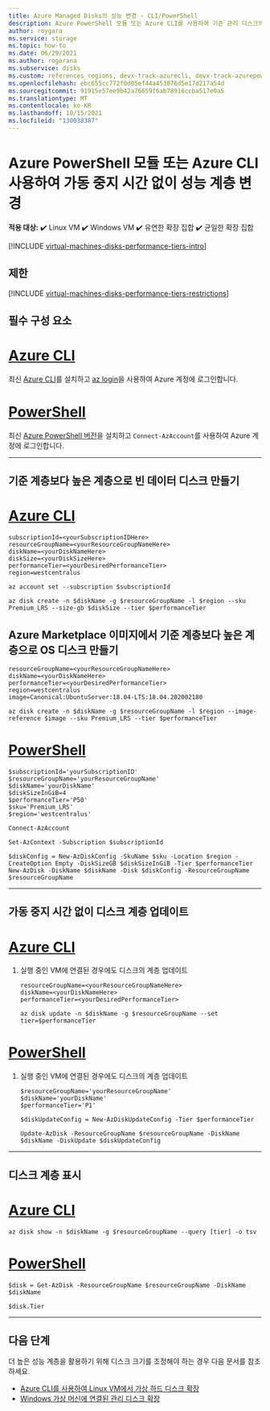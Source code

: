 ```yaml
---
title: Azure Managed Disks의 성능 변경 - CLI/PowerShell
description: Azure PowerShell 모듈 또는 Azure CLI를 사용하여 기존 관리 디스크의 성능 계층을 변경하는 방법을 알아봅니다.
author: roygara
ms.service: storage
ms.topic: how-to
ms.date: 06/29/2021
ms.author: rogarana
ms.subservice: disks
ms.custom: references_regions, devx-track-azurecli, devx-track-azurepowershell
ms.openlocfilehash: ebc655cc772f0d05ef44a453076d5e17d217a54d
ms.sourcegitcommit: 91915e57ee9b42a76659f6ab78916ccba517e0a5
ms.translationtype: MT
ms.contentlocale: ko-KR
ms.lasthandoff: 10/15/2021
ms.locfileid: "130038387"
---
```

# <a name="change-your-performance-tier-without-downtime-using-the-azure-powershell-module-or-the-azure-cli"></a>Azure PowerShell 모듈 또는 Azure CLI 사용하여 가동 중지 시간 없이 성능 계층 변경

**적용 대상:** :heavy_check_mark: Linux VM :heavy_check_mark: Windows VM :heavy_check_mark: 유연한 확장 집합 :heavy_check_mark: 균일한 확장 집합

[!INCLUDE [virtual-machines-disks-performance-tiers-intro](../../includes/virtual-machines-disks-performance-tiers-intro.md)]

## <a name="restrictions"></a>제한

[!INCLUDE [virtual-machines-disks-performance-tiers-restrictions](../../includes/virtual-machines-disks-performance-tiers-restrictions.md)]

## <a name="prerequisites"></a>필수 구성 요소
# <a name="azure-cli"></a>[Azure CLI](#tab/azure-cli)
최신 [Azure CLI](/cli/azure/install-az-cli2)를 설치하고 [az login](/cli/azure/reference-index)을 사용하여 Azure 계정에 로그인합니다.

# <a name="powershell"></a>[PowerShell](#tab/azure-powershell)
최신 [Azure PowerShell 버전](/powershell/azure/install-az-ps)을 설치하고 `Connect-AzAccount`를 사용하여 Azure 계정에 로그인합니다.

---

## <a name="create-an-empty-data-disk-with-a-tier-higher-than-the-baseline-tier"></a>기준 계층보다 높은 계층으로 빈 데이터 디스크 만들기
# <a name="azure-cli"></a>[Azure CLI](#tab/azure-cli)

```azurecli
subscriptionId=<yourSubscriptionIDHere>
resourceGroupName=<yourResourceGroupNameHere>
diskName=<yourDiskNameHere>
diskSize=<yourDiskSizeHere>
performanceTier=<yourDesiredPerformanceTier>
region=westcentralus

az account set --subscription $subscriptionId

az disk create -n $diskName -g $resourceGroupName -l $region --sku Premium_LRS --size-gb $diskSize --tier $performanceTier
```
## <a name="create-an-os-disk-with-a-tier-higher-than-the-baseline-tier-from-an-azure-marketplace-image"></a>Azure Marketplace 이미지에서 기준 계층보다 높은 계층으로 OS 디스크 만들기

```azurecli
resourceGroupName=<yourResourceGroupNameHere>
diskName=<yourDiskNameHere>
performanceTier=<yourDesiredPerformanceTier>
region=westcentralus
image=Canonical:UbuntuServer:18.04-LTS:18.04.202002180

az disk create -n $diskName -g $resourceGroupName -l $region --image-reference $image --sku Premium_LRS --tier $performanceTier
```

# <a name="powershell"></a>[PowerShell](#tab/azure-powershell)

```azurepowershell
$subscriptionId='yourSubscriptionID'
$resourceGroupName='yourResourceGroupName'
$diskName='yourDiskName'
$diskSizeInGiB=4
$performanceTier='P50'
$sku='Premium_LRS'
$region='westcentralus'

Connect-AzAccount

Set-AzContext -Subscription $subscriptionId

$diskConfig = New-AzDiskConfig -SkuName $sku -Location $region -CreateOption Empty -DiskSizeGB $diskSizeInGiB -Tier $performanceTier
New-AzDisk -DiskName $diskName -Disk $diskConfig -ResourceGroupName $resourceGroupName
```
---

## <a name="update-the-tier-of-a-disk-without-downtime"></a>가동 중지 시간 없이 디스크 계층 업데이트

# <a name="azure-cli"></a>[Azure CLI](#tab/azure-cli)

1. 실행 중인 VM에 연결된 경우에도 디스크의 계층 업데이트

    ```azurecli
    resourceGroupName=<yourResourceGroupNameHere>
    diskName=<yourDiskNameHere>
    performanceTier=<yourDesiredPerformanceTier>

    az disk update -n $diskName -g $resourceGroupName --set tier=$performanceTier
    ```

# <a name="powershell"></a>[PowerShell](#tab/azure-powershell)

1. 실행 중인 VM에 연결된 경우에도 디스크의 계층 업데이트

    ```azurepowershell
    $resourceGroupName='yourResourceGroupName'
    $diskName='yourDiskName'
    $performanceTier='P1'

    $diskUpdateConfig = New-AzDiskUpdateConfig -Tier $performanceTier

    Update-AzDisk -ResourceGroupName $resourceGroupName -DiskName $diskName -DiskUpdate $diskUpdateConfig
    ```
---

## <a name="show-the-tier-of-a-disk"></a>디스크 계층 표시

# <a name="azure-cli"></a>[Azure CLI](#tab/azure-cli)

```azurecli
az disk show -n $diskName -g $resourceGroupName --query [tier] -o tsv
```

# <a name="powershell"></a>[PowerShell](#tab/azure-powershell)

```azurepowershell
$disk = Get-AzDisk -ResourceGroupName $resourceGroupName -DiskName $diskName

$disk.Tier
```
---

## <a name="next-steps"></a>다음 단계

더 높은 성능 계층을 활용하기 위해 디스크 크기를 조정해야 하는 경우 다음 문서를 참조하세요.

- [Azure CLI를 사용하여 Linux VM에서 가상 하드 디스크 확장](linux/expand-disks.md)
- [Windows 가상 머신에 연결된 관리 디스크 확장](windows/expand-os-disk.md)
